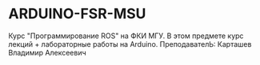 # ARDUINO-FSR-MSU
Курс "Программирование ROS" на ФКИ МГУ. В этом предмете курс лекций + лабораторные работы на Arduino.
ПреподавателЬ: Карташев Владимир Алексеевич
